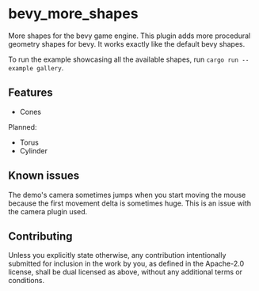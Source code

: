 # bevy_more_shapes
More shapes for the bevy game engine. This plugin adds more procedural geometry shapes for bevy.
It works exactly like the default bevy shapes.

To run the example showcasing all the available shapes, run `cargo run --example gallery`.

## Features

* Cones

Planned: 

* Torus
* Cylinder

## Known issues

The demo's camera sometimes jumps when you start moving the mouse because the first movement delta is sometimes huge. 
This is an issue with the camera plugin used.

## Contributing

Unless you explicitly state otherwise, any contribution intentionally submitted for inclusion in the work by you, as defined in the Apache-2.0 license, shall be dual licensed as above, without any additional terms or conditions.